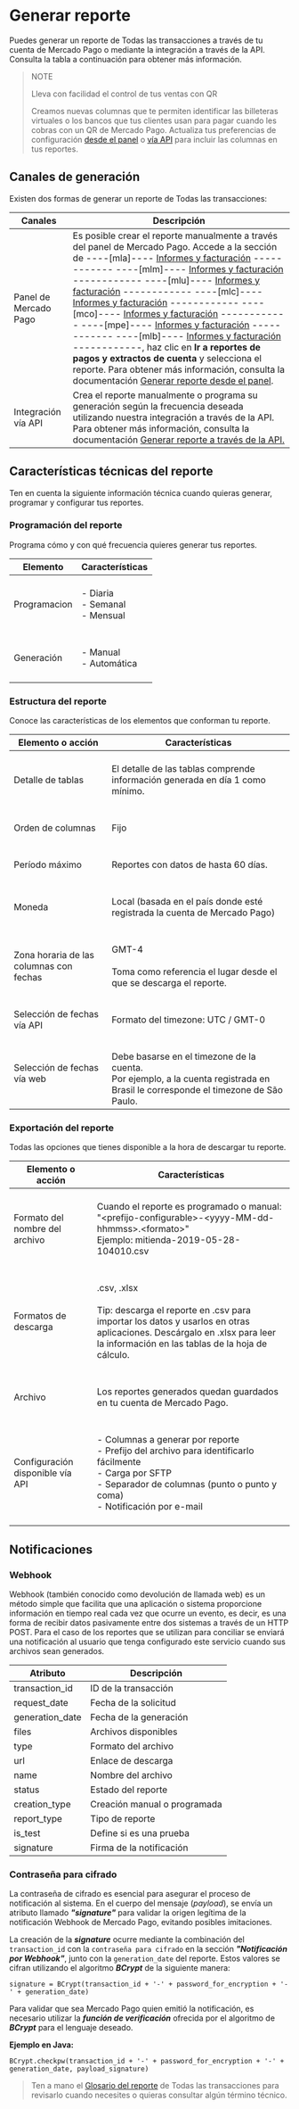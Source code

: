 # Generar reporte

Puedes generar un reporte de Todas las transacciones a través de tu cuenta de Mercado Pago o mediante la integración a través de la API. Consulta la tabla a continuación para obtener más información.

> NOTE
>
> Lleva con facilidad el control de tus ventas con QR
>
> Creamos nuevas columnas que te permiten identificar las billeteras virtuales o los bancos que tus clientes usan para pagar cuando les cobras con un QR de Mercado Pago. Actualiza tus preferencias de configuración [desde el panel](https://www.mercadopago[FAKER][URL][DOMAIN]/balance/reports/settlement/settings) o [vía API](https://www.mercadopago[FAKER][URL][DOMAIN]/developers/es/guides/additional-content/reports/account-money/api) para incluir las columnas en tus reportes.

## Canales de generación

Existen dos formas de generar un reporte de Todas las transacciones:

| Canales | Descripción |
| --- | --- |
| Panel de Mercado Pago | Es posible crear el reporte manualmente a través del panel de Mercado Pago. Accede a la sección de ----[mla]---- [Informes y facturación](https://www.mercadopago.com.ar/balance/reports?page=1#!/settlement-report) ------------ ----[mlm]---- [Informes y facturación](https://www.mercadopago.com.mx/balance/reports?page=1#!/settlement-report) ------------ ----[mlu]---- [Informes y facturación](https://www.mercadopago.com.uy/balance/reports?page=1#!/settlement-report) ------------ ----[mlc]---- [Informes y facturación](https://www.mercadopago.cl/balance/reports?page=1#!/settlement-report) ------------ ----[mco]---- [Informes y facturación](https://www.mercadopago.com.co/balance/reports?page=1#!/settlement-report) ------------ ----[mpe]---- [Informes y facturación](https://www.mercadopago.com.pe/balance/reports?page=1#!/settlement-report) ------------ ----[mlb]---- [Informes y facturación](https://www.mercadopago.com.br/balance/reports?page=1#!/settlement-report) ------------, haz clic en **Ir a reportes de pagos y extractos de cuenta** y selecciona el reporte. Para obtener más información, consulta la documentación [Generar reporte desde el panel](https://www.mercadopago[FAKER][URL][DOMAIN]/developers/es/guides/additional-content/reports/account-money/panel). |
| Integración vía API | Crea el reporte manualmente o programa su generación según la frecuencia deseada utilizando nuestra integración a través de la API. Para obtener más información, consulta la documentación [Generar reporte a través de la API.](https://www.mercadopago[FAKER][URL][DOMAIN]/developers/es/guides/additional-content/reports/account-money/api) |

## Características técnicas del reporte

Ten en cuenta la siguiente información técnica cuando quieras generar, programar y configurar tus reportes.

### Programación del reporte

Programa cómo y con qué frecuencia quieres generar tus reportes.

| Elemento | Características |
| --- | --- |
| Programacion | <br/>- Diaria<br/> - Semanal<br/>- Mensual<br/><br/> |
| Generación | <br/>- Manual<br/>- Automática<br/><br/> |

### Estructura del reporte

Conoce las características de los elementos que conforman tu reporte.

| Elemento o acción | Características |
| --- | --- |
| Detalle de tablas | <br/>El detalle de las tablas comprende información generada en día 1 como mínimo.<br/> <br/> |
| Orden de columnas |<br/> Fijo <br/> <br/> |
| Período máximo | <br/> Reportes con datos de hasta 60 días. <br/> <br/> |
| Moneda | <br/> Local (basada en el país donde esté registrada la cuenta de Mercado Pago) <br/> <br/> |
| Zona horaria de las columnas con fechas | <br/> GMT-4 <br/> <br>Toma como referencia el lugar desde el que se descarga el reporte.<br/><br/> |
| Selección de fechas vía API |<br/> Formato del timezone: UTC / GMT-0 <br/> <br/> |
| Selección de fechas vía web | <br/> Debe basarse en el timezone de la cuenta. <br/>Por ejemplo, a la cuenta registrada en Brasil le corresponde el timezone de São Paulo. <br/> |

### Exportación del reporte

Todas las opciones que tienes disponible a la hora de descargar tu reporte.

| Elemento o acción | Características |
| --- | --- |
| Formato del nombre del archivo | <br/>Cuando el reporte es programado o manual:<br/> "&#60;prefijo-configurable&#62;-<span>&#60;yyyy-MM-dd-hhmmss&#62;.&#60;formato&#62;</span>" <br/> Ejemplo: mitienda-2019-05-28-104010.csv<br/><br/> |
| Formatos de descarga | <br/>.csv, .xlsx <br/><br/>Tip: descarga el reporte en .csv para importar los datos y usarlos en otras aplicaciones. Descárgalo en .xlsx para leer la información en las tablas de la hoja de cálculo. <br/><br/> |
| Archivo | <br/>Los reportes generados quedan guardados en tu cuenta de Mercado Pago.<br/><br/> |
| Configuración disponible vía API | <br/>- Columnas a generar por reporte<br/> - Prefijo del archivo para identificarlo fácilmente<br/> - Carga por SFTP<br/> - Separador de columnas (punto o punto y coma)<br/> - Notificación por e-mail<br/><br/> |

## Notificaciones

### Webhook

Webhook (también conocido como devolución de llamada web) es un método simple que facilita que una aplicación o sistema proporcione información en tiempo real cada vez que ocurre un evento, es decir, es una forma de recibir datos pasivamente entre dos sistemas a través de un HTTP POST. Para el caso de los reportes que se utilizan para conciliar se enviará una notificación al usuario que tenga configurado este servicio cuando sus archivos sean generados.

| Atributo        | Descripción                  |
|-----------------|------------------------------|
| transaction_id  | ID de la transacción         |
| request_date    | Fecha de la solicitud        |
| generation_date | Fecha de la generación       |
| files           | Archivos disponibles         |
| type            | Formato del archivo          |
| url             | Enlace de descarga           |
| name            | Nombre del archivo           |
| status          | Estado del reporte           |
| creation_type   | Creación manual o programada |
| report_type     | Tipo de reporte              |
| is_test         | Define si es una prueba      |
| signature       | Firma de la notificación     |

### Contraseña para cifrado

La contraseña de cifrado es esencial para asegurar el proceso de notificación al sistema. En el cuerpo del mensaje (_payload_), se envía un atributo llamado **_"signature"_** para validar la origen legítima de la notificación Webhook de Mercado Pago, evitando posibles imitaciones.

La creación de la **_signature_** ocurre mediante la combinación del `transaction_id` con la `contraseña para cifrado` en la sección **_"Notificación por Webhook"_**, junto con la `generation_date` del reporte. Estos valores se cifran utilizando el algoritmo **_BCrypt_** de la siguiente manera:

`signature = BCrypt(transaction_id + '-' + password_for_encryption + '-' + generation_date)`

Para validar que sea Mercado Pago quien emitió la notificación, es necesario utilizar la **_función de verificación_**  ofrecida por el algoritmo de **_BCrypt_** para el lenguaje deseado.

**Ejemplo en Java:**

`BCrypt.checkpw(transaction_id + '-' + password_for_encryption + '-' + generation_date, payload_signature)`

> Ten a mano el [Glosario del reporte](https://www.mercadopago[FAKER][URL][DOMAIN]/developers/es/guides/additional-content/reports/account-money/glossary) de Todas las transacciones para revisarlo cuando necesites o quieras consultar algún término técnico.